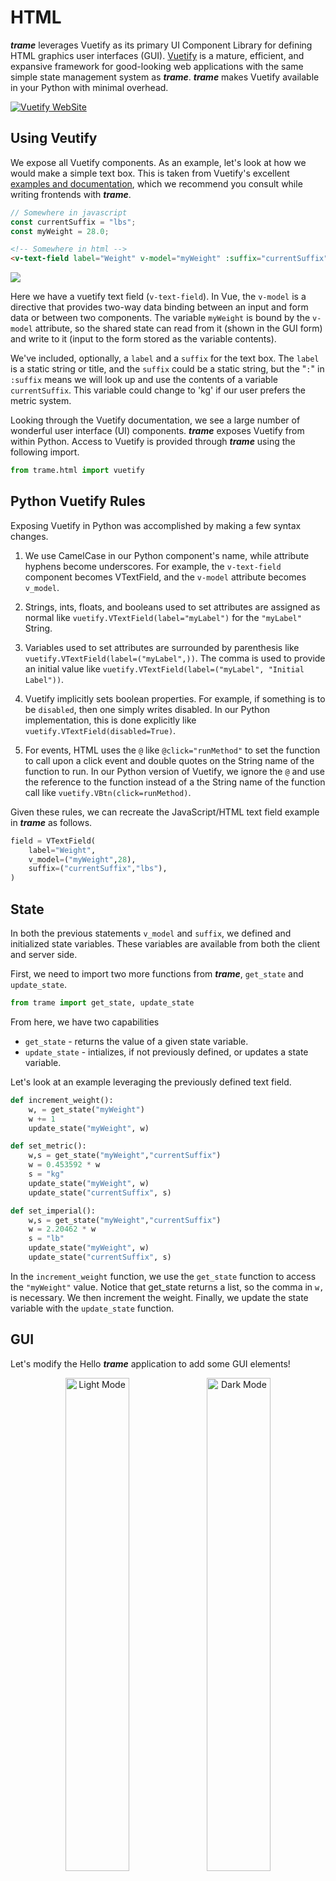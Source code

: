 # HTML 

***trame*** leverages Vuetify as its primary UI Component Library for defining HTML graphics user interfaces (GUI). [Vuetify](https://vuetifyjs.com/en/introduction/why-vuetify/#what-is-vuetify3f) is a mature, efficient, and expansive framework for good-looking web applications with the same simple state management system as ***trame***. ***trame*** makes Vuetify available in your Python with minimal overhead. 

[![Vuetify WebSite](../images/module-vuetify.jpg)](https://vuetifyjs.com/en/)

## Using Veutify

We expose all Vuetify components. As an example, let's look at how we would make a simple text box. This is taken from Vuetify's excellent [examples and documentation](https://vuetifyjs.com/en/components/text-fields/), which we recommend you consult while writing frontends with ***trame***. 

```javascript
// Somewhere in javascript
const currentSuffix = "lbs";
const myWeight = 28.0;
```
```html
<!-- Somewhere in html -->
<v-text-field label="Weight" v-model="myWeight" :suffix="currentSuffix"></v-text-field>
```
<img src="../images/vuetify-example.gif" />

Here we have a vuetify text field (`v-text-field`). In Vue, the `v-model` is a directive that provides two-way data binding between an input and form data or between two components. The variable `myWeight` is bound by the `v-model` attribute, so the shared state can read from it (shown in the GUI form) and write to it (input to the form stored as the variable contents). 

We've included, optionally, a `label` and a `suffix` for the text box. The `label` is a static string or title, and the `suffix` could be a static string, but the "`:`" in `:suffix` means we will look up and use the contents of a variable `currentSuffix`. This variable could change to 'kg' if our user prefers the metric system.

Looking through the Vuetify documentation, we see a large number of wonderful user interface (UI) components. ***trame*** exposes Vuetify from within Python. Access to Vuetify is provided through ***trame*** using the following import.

```python
from trame.html import vuetify
```

## Python Vuetify Rules

Exposing Vuetify in Python was accomplished by making a few syntax changes.

1. We use CamelCase in our Python component's name, while attribute hyphens become underscores. For example, the `v-text-field` component becomes VTextField, and the `v-model` attribute becomes `v_model`.

2. Strings, ints, floats, and booleans used to set attributes are assigned as normal like `vuetify.VTextField(label="myLabel")` for the `"myLabel"` String.

3. Variables used to set attributes are surrounded by parenthesis like `vuetify.VTextField(label=("myLabel",))`. The comma is used to provide an initial value like `vuetify.VTextField(label=("myLabel", "Initial Label"))`.

4. Vuetify implicitly sets boolean properties. For example, if something is to be `disabled`, then one simply writes disabled. In our Python implementation, this is done explicitly like `vuetify.VTextField(disabled=True)`.

5. For events, HTML uses the `@` like `@click="runMethod"` to set the function to call upon a click event and double quotes on the String name of the function to run. In our Python version of Vuetify, we ignore the `@` and use the reference to the function instead of a the String name of the function call like `vuetify.VBtn(click=runMethod)`.

Given these rules, we can recreate the JavaScript/HTML text field example in ***trame*** as follows.

```python
field = VTextField(
    label="Weight", 
    v_model=("myWeight",28), 
    suffix=("currentSuffix","lbs"),
)
```

## State

In both the previous statements `v_model` and `suffix`, we defined and initialized state variables. These variables are available from both the client and server side. 

First, we need to import two more functions from ***trame***, `get_state` and `update_state`.

```python
from trame import get_state, update_state
```

From here, we have two capabilities

- `get_state` - returns the value of a given state variable.
- `update_state` - intializes, if not previously defined, or updates a state variable.

Let's look at an example leveraging the previously defined text field.

```python
def increment_weight():
    w, = get_state("myWeight")
    w += 1
    update_state("myWeight", w)

def set_metric():
    w,s = get_state("myWeight","currentSuffix")
    w = 0.453592 * w
    s = "kg"
    update_state("myWeight", w)
    update_state("currentSuffix", s)

def set_imperial():
    w,s = get_state("myWeight","currentSuffix")
    w = 2.20462 * w
    s = "lb"
    update_state("myWeight", w)
    update_state("currentSuffix", s)
```

In the `increment_weight` function, we use the `get_state` function to access the `"myWeight"` value. Notice that get_state returns a list, so the comma in `w,` is necessary. We then increment the weight. Finally, we update the state variable with the `update_state` function.

## GUI

Let's modify the Hello ***trame*** application to add some GUI elements!

<p style="text-align:center;"><img src="../images/tutorial-light.jpg" alt="Light Mode" style="width: 45%; height: 45%"><img src="../images/tutorial-dark.jpg" alt="Dark Mode" style="width: 45%; height: 45%"></p>

So with the `SinglePage` layout, we could add UI elements to either the `toolbar`, `content`, or the `footer`. We'll limit ourself to the `toolbar`, but the proceedure is still the same. Let us add to the right side of the `toolbar` a switch to toggle between light and dark mode of the application and a button to reset the view after panning and zooming.

<p style="text-align:center;"><img src="../images/tutorial-buttons.jpg" alt="Light Mode" style="width: 25%; height: 25%"></p>

- The VSpacer Vuetify component pushes the extra space on the left side of the component. 

- The VSwitch component toggles between two different states. In this case, we will update a Vuetify variable vuetify.theme.dark. The hide_details attribute creates a smaller, tighter switch.

- The VBtn component is a button. We decorate the button with a VIcon component where the argument is a String identifying the [Material Design Icons](https://materialdesignicons.com/) instead of text in this case. The VBtn icon attribute provides proper sizing and padding for the icon. Finally, the click attribute tells the application what method to call when the button is pressed. In this case, we use an internal ***trame*** function, `$refs.view.resetCamera()`. 

**Note**: A ref (reference) is made by `vtk.VtkLocalView(renderWindow)` or `vtk.VtkRemoteView(renderWindow)`. By default, `ref="view"`. If you would like to change this or add additional views, the use `vtk.VtkLocalView(renderWindow, ref="newViewName")`.

We add all the Vuetify components in a *flow* from left to right, top to bottom to the `layout.toolbar.children` array.

```python
layout.toolbar.children += [
    vuetify.VSpacer(),
    vuetify.VSwitch(
        v_model="$vuetify.theme.dark",
        hide_details=True,
    ),
    vuetify.VBtn(
        vuetify.VIcon("mdi-crop-free"),
        icon=True,
        click="$refs.view.resetCamera()",
    ),
]
```
**Running the Application**

```bash
cd examples/Tutorial/HTML
python ./app.py --port 1234
```

Open a browser to `http://localhost:1234/`

## `with` Construct

The Python `with` construct can be used in our Vuetify GUI creation to make the code cleaner and much more readable. You use the `with` construct to add components to a component. The `toolbar` is a component, so we can add the `VSpacer`, `VSwitch`, and `VBtn`. The `VBtn` is a component that we want to decorate with a `VIcon` component, so we use the with construct with the `VBtn` to accomplish this effect.

```python
with layout.toolbar:
    vuetify.VSpacer()
    vuetify.VSwitch(
        v_model="$vuetify.theme.dark",
        hide_details=True,
    )
    with vuetify.VBtn(
        icon=True,
        click="$refs.view.resetCamera()",
    ):
        vuetify.VIcon(
            "mdi-crop-free"
        )
```

In addition, the `content` can be modified to add a `VContainer` component as follows.

```python
with layout.content:
    vuetify.VContainer(
        fluid=True,
        classes="pa-0 fill-height",
        children=[html_view],
    )
```

We think it easy to see that utilizing the `with` construct is much more Pythonic and creates clean readable code, but use either coding style according to your preferences.

**Running the Application**

```bash
cd examples/Tutorial/HTML
python ./app-with.py --port 1234
```

## Callbacks

We really want to enable our GUI to interact with our visualization (or application, in general). For example, we want to adjust the `resolution` (number of line segments) that approximates circle used in defining the cone. 

<p style="text-align:center;"><img src="../images/tutorial-callbacks.jpg" alt="Callbacks" style="width: 75%; height: 75%"></p>

By default, the `resolution` is 6, defined in the Globals section. 

```python
DEFAULT_RESOLUTION = 6
```

<p style="text-align:center;"><img src="../images/tutorial-callbacks-gui.jpg" alt="Callbacks GUI" style="width: 25%; height: 25%"></p>

Let's add a `VSlider` for adjusting the resolution, a `VBtn` with `VIcon` to reset the resolution to the default value, and a vertical `VDivider` to separate our visualization GUI from the application GUI. The following is added after the `VSpacer` component at the beginning of the `with` `toolbar` *flow*.

```python
    vuetify.VSlider(
        v_model=("resolution", DEFAULT_RESOLUTION),
        min=3,
        max=60,
        step=1,
        hide_details=True,
        dense=True,
        style="max-width: 300px",
    )
    with vuetify.VBtn(
        icon=True,
        click=reset_resolution,
    ):
        vuetify.VIcon(
            "mdi-restore"
        )
    vuetify.VDivider(
        vertical=True, 
        classes="mx-2"
    )
```

The `VSlider` creates `resolution` as a state variable and is initialized to the default resolution. When interacting with the slider, the code will call a function decorated with `@change("resolution")`.

```python
@change("resolution")
def update_resolution(resolution, **kwargs):
    cone_source.SetResolution(resolution)
    update_view()
```

There is no need to get or update the `resolution` state variable. This update is carried out on the client-side by the v_model. We simply update the `cone_source` appropriately and update the view with the previously defined `update_view` function.

The `VBtn` resets the the resolution when pressed by calling the `reset_resolution` function. This is a `trigger` event, where `v_models` are `change` events. Since, we use the function reference here, there is no need to use a `@trigger("...")` decorator here. It is created by default behind the scene. 

```python
def reset_resolution():
    update_state("resolution", DEFAULT_RESOLUTION)
```

**Note**: If you plan to pass arguments to the `trigger` function, then you would use the decorator.

Both of these functions should be included in the Functions or Callbacks section of the code.

**Running the Application**

```bash
cd examples/Tutorial/HTML
python ./app-callbacks.py --port 1234
```
